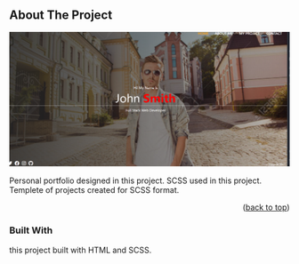 <!-- PROJECT LOGO -->
<br />

<!-- TABLE OF CONTENTS -->

<!-- ABOUT THE PROJECT -->

## About The Project

<img src="./portfolio.png" alt="">

Personal portfolio designed in this project. SCSS used in this project. Templete of projects created for SCSS format.

<p align="right">(<a href="#top">back to top</a>)</p>

### Built With

this project built with HTML and SCSS.
